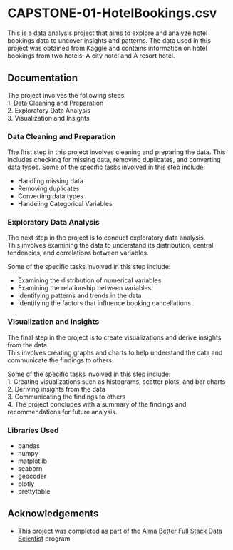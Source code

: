 # CAPSTONE-01-HotelBookings.csv 

This is a data analysis project that aims to explore and analyze hotel bookings data to uncover insights and patterns. The data used in this project was obtained from Kaggle and contains information on hotel bookings from two hotels: A city hotel and A resort hotel.



## Documentation


  The project involves the following steps:\
    1. Data Cleaning and Preparation\
    2. Exploratory Data Analysis\
    3. Visualization and Insights

### Data Cleaning and Preparation ###

The first step in this project involves cleaning and preparing the data. This includes checking for missing data, removing duplicates, and converting data types. Some of the specific tasks involved in this step include:

- Handling missing data
- Removing duplicates
- Converting data types
- Handeling Categorical Variables


### Exploratory Data Analysis ###

The next step in the project is to conduct exploratory data analysis\.\
This involves examining the data to understand its distribution, central tendencies, and correlations between variables.

Some of the specific tasks involved in this step include:

- Examining the distribution of numerical variables
- Examining the relationship between variables
- Identifying patterns and trends in the data
- Identifying the factors that influence booking cancellations

### Visualization and Insights ###

The final step in the project is to create visualizations and derive insights from the data.\
This involves creating graphs and charts to help understand the data and communicate the findings to others. 

  Some of the specific tasks involved in this step include:\
    1. Creating visualizations such as histograms, scatter plots, and bar charts\
    2. Deriving insights from the data\
    3. Communicating the findings to others\
    4. The project concludes with a summary of the findings and recommendations for future analysis.


### Libraries Used ###
   -  pandas
   - numpy
   -  matplotlib
   - seaborn
   - geocoder
   - plotly
   - prettytable


## Acknowledgements

 - This project was completed as part of the [Alma Better Full Stack Data Scientist](https://grow.almabetter.com/data-science/home/ "Named link title") program 

